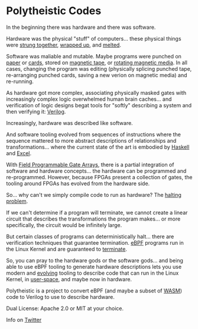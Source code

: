 # Polytheistic Codes

In the beginning there was hardware and there was software.

Hardware was the physical "stuff" of computers... these physical things
were [strung together](https://en.wikipedia.org/wiki/Magnetic-core_memory),
[wrapped up](https://en.wikipedia.org/wiki/Wire_wrap),
and [melted](https://www.google.com/search?q=solder+images).

Software was maliable and mutable. Maybe programs were punched on
[paper](https://en.wikipedia.org/wiki/Punched_tape) or [cards](https://en.wikipedia.org/wiki/Punched_card),
stored on [magnetic tape](https://en.wikipedia.org/wiki/Magnetic_tape), or [rotating magnetic media](https://en.wikipedia.org/wiki/History_of_hard_disk_drives).
In all cases, changing the program was editing (physically splicing punched tape, re-arranging punched cards, saving a new verion on
magnetic media) and re-running.

As hardware got more complex, associating physically masked gates with increasingly complex logic overwhelmed
human brain caches... and verification of logic designs begat tools for "softly" describing a system
and then verifying it: [Verilog](https://en.wikipedia.org/wiki/Verilog).

Increasingly, hardware was described like software.

And software tooling evolved from sequences of instructions where the sequence mattered to
more abstract descriptions of relationships and transformations... where the current
state of the art is embodied by [Haskell](https://en.wikipedia.org/wiki/Haskell_(programming_language))
and [Excel](https://en.wikipedia.org/wiki/Spreadsheet).

With [Field Programmable Gate Arrays](https://en.wikipedia.org/wiki/Field-programmable_gate_array), there
is a partial integration of software and hardware concepts... the hardware can be programmed and
re-programmed. However, because FPGAs present a collection of gates, the tooling around FPGAs
has evolved from the hardware side.

So... why can't we simply compile code to run as hardware? The [halting problem](https://en.wikipedia.org/wiki/Halting_problem).

If we can't determine if a program will terminate, we cannot create a linear circuit that describes the
transformations the program makes... or more specifically, the circuit would be infinitely large.

But certain classes of programs can deterministically halt... there are verification techniques
that guarantee termination. [eBPF](https://ebpf.io/) programs run in the Linux
Kernel and are guaranteed to [terminate](https://lwn.net/Articles/773605/).

So, you can pray to the hardware gods or the software gods... and being able
to use eBPF tooling to generate hardware descriptions lets you use
modern and [evolving](https://thenewstack.io/isovalent-harnesses-ebpf-for-cloud-native-security-visibility/)
tooling to describe code that can run in the Linux Kernel, in [user-space](https://docs.rs/rbpf/0.1.0/rbpf/),
and maybe now in hardware.

Polytheistic is a project to convert eBPF (and maybe a subset of [WASM](https://en.wikipedia.org/wiki/WebAssembly))
code to Verilog to use to describe hardware.

Dual License: Apache 2.0 or MIT at your choice.

Info on [Twitter](https://twitter.com/polytheisticcd)
